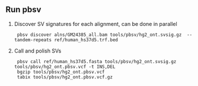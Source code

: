 ## Run pbsv
1. Discover SV signatures for each alignment, can be done in parallel
   ```
    pbsv discover alns/GM24385_all.bam tools/pbsv/hg2_ont.svsig.gz  --tandem-repeats ref/human_hs37d5.trf.bed
   ```
2. Call and polish SVs
   ```
    pbsv call ref/human_hs37d5.fasta tools/pbsv/hg2_ont.svsig.gz tools/pbsv/hg2_ont.pbsv.vcf -t INS,DEL
    bgzip tools/pbsv/hg2_ont.pbsv.vcf
    tabix tools/pbsv/hg2_ont.pbsv.vcf.gz
   ```
